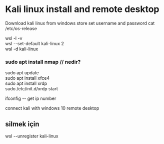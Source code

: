 # Kali linux install and remote desktop
Download kali linux from windows store
set username and password
cat /etc/os-release

wsl -l -v  
wsl --set-default kali-linux 2  
wsl -d kali-linux  

### sudo apt install nmap // nedir?

sudo apt update  
sudo apt install xfce4  
sudo apt install xrdp  
sudo /etc/init.d/xrdp start  

ifconfig    -- get ip number  

connect kali with windows 10 remote desktop  

## silmek için
wsl --unregister kali-linux
